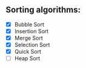 ## Sorting algorithms:

- [x] Bubble Sort
- [x] Insertion Sort
- [x] Merge Sort
- [x] Selection Sort
- [x] Quick Sort
- [ ] Heap Sort
